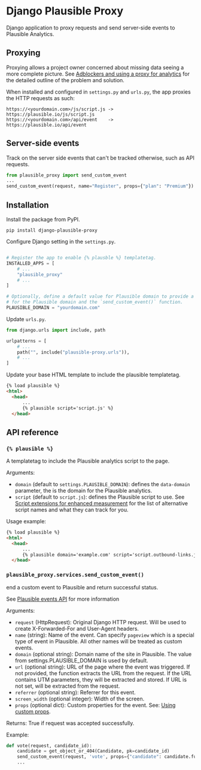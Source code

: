 # Django Plausible Proxy

Django application to proxy requests and send server-side events to Plausible Analytics.

## Proxying

Proxying allows a project owner concerned about missing data seeing a more complete picture. See [Adblockers and using a proxy for analytics](https://plausible.io/docs/proxy/introduction) for the detailed outline of the problem and solution.

When installed and configured in `settings.py` and `urls.py`, the app proxies the HTTP requests as such:

```
https://<yourdomain.com>/js/script.js -> https://plausible.io/js/script.js
https://<yourdomain.com>/api/event    -> https://plausible.io/api/event
```

## Server-side events

Track on the server side events that can't be tracked otherwise, such as API requests.

```python
from plausible_proxy import send_custom_event
...
send_custom_event(request, name="Register", props={"plan": "Premium"})
```

## Installation

Install the package from PyPI.

```shell
pip install django-plausible-proxy
```

Configure Django setting in the `settings.py`.

```python

# Register the app to enable {% plausble %} templatetag.
INSTALLED_APPS = [
    # ...
    "plausible_proxy"
    # ...
]

# Optionally, define a default value for Plausible domain to provide a default value
# for the Plausible domain and the `send_custom_event()` function.
PLAUSIBLE_DOMAIN = "yourdomain.com"
```

Update `urls.py`.


```python
from django.urls import include, path

urlpatterns = [
    # ...
    path("", include("plausible-proxy.urls")),
    # ...
]
```

Update your base HTML template to include the plausible templatetag.

```html
{% load plausible %}
<html>
  <head>
      ...
      {% plausible script='script.js' %}
  </head>
```

## API reference


### **`{% plausible %}`**

A templatetag to include the Plausible analytics script to the page.

Arguments:

- `domain` (default to `settings.PLAUSIBLE_DOMAIN`): defines the `data-domain` parameter, the is the domain for the Plausible analytics.
- `script` (default to `script.js`): defines the Plausible script to use. See [Script extensions for enhanced measurement](https://plausible.io/docs/script-extensions) for the list of alternative script names and what they can track for you.

Usage example:

```html
{% load plausible %}
<html>
  <head>
      ...
      {% plausible domain='example.com' script='script.outbound-links.js' %}
  </head>
```

### `plausible_proxy.services.`**`send_custom_event()`**

end a custom event to Plausible and return successful status.

See [Plausible events API](https://plausible.io/docs/events-api) for more information

Arguments:

- `request` (HttpRequest): Original Django HTTP request. Will be used to create X-Forwarded-For and User-Agent headers.
- `name` (string): Name of the event. Can specify `pageview` which is a special type of event in Plausible. All other names will be treated as custom events.
- `domain` (optional string): Domain name of the site in Plausible. The value from settings.PLAUSIBLE_DOMAIN is used by default.
- `url` (optional string): URL of the page where the event was triggered. If not provided, the function extracts the URL from the request. If the URL contains UTM parameters, they will be extracted and stored. If URL is not set, will be extracted from the request.
- `referrer` (optional string): Referrer for this event.
- `screen_width` (optional integer): Width of the screen.
- `props` (optional dict): Custom properties for the event. See: [Using custom props](https://plausible.io/docs/custom-event-goals#using-custom-props).

Returns: True if request was accepted successfully.

Example:

```python
def vote(request, candidate_id):
    candidate = get_object_or_404(Candidate, pk=candidate_id)
    send_custom_event(request, 'vote', props={"candidate": candidate.full_name})
    ...
```
